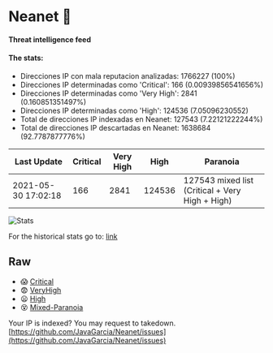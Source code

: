 # Neanet :hocho:
#### Threat intelligence feed
#### The stats:

- Direcciones IP con mala reputacion analizadas: 1766227 (100%)
- Direcciones IP determinadas como 'Critical':  166 (0.00939856541656%)
- Direcciones IP determinadas como 'Very High':  2841 (0.160851351497%)
- Direcciones IP determinadas como 'High':  124536 (7.05096230552)
- Total de direcciones IP indexadas en Neanet:  127543 (7.22121222244%)
- Total de direcciones IP descartadas en Neanet:  1638684 (92.7787877776%)

| Last Update | Critical | Very High | High | Paranoia |
| --- | --- | --- | --- | --- |
| 2021-05-30 17:02:18 | 166 | 2841 | 124536 | 127543 mixed list (Critical + Very High + High)|

![Stats](https://docs.google.com/spreadsheets/d/e/2PACX-1vSnaNMIXVabIpDJjufMlzH7poXnshF3mgd8Is1g9ytUEzVsP5my4Trn8f-xkoLLQ38xpL3HtmUexLo6/pubchart?oid=501124687&format=image)

For the historical stats go to: [link](/stats.csv)
## Raw
- :scream: [Critical](https://raw.githubusercontent.com/JavaGarcia/Neanet/master/blacklists/neanet_critical.txt)
- :fearful: [VeryHigh](https://raw.githubusercontent.com/JavaGarcia/Neanet/master/blacklists/neanet_veryHigh.txtt)
- :frowning: [High](https://raw.githubusercontent.com/JavaGarcia/Neanet/master/blacklists/neanet_high.txt)
- :dizzy_face: [Mixed-Paranoia](https://raw.githubusercontent.com/JavaGarcia/Neanet/master/blacklists/neanet_all.txt)


Your IP is indexed? You may request to takedown. [https://github.com/JavaGarcia/Neanet/issues](https://github.com/JavaGarcia/Neanet/issues)












































































































































































































































































































































































































































































































































































































































































































































































































































































































































































































































































































































































































































































































































































































































































































































































































































































































































































































































































































































































































































































































































































































































































































































































































































































































































































































































































































































































































































































































































































































































































































































































































































































































































































































































































































































































































































































































































































































































































































































































































































































































































































































































































































































































































































































































































































































































































































































































































































































































































































































































































































































































































































































































































































































































































































































































































































































































































































































































































































































































































































































































































































































































































































































































































































































































































































































































































































































































































































































































